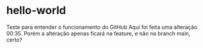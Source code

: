 # hello-world
Teste para entender o funcionamento do GitHub
Aqui foi feita uma alteração 00:35.
Porém a alteração apenas ficará na feature, e não na branch main, certo?
